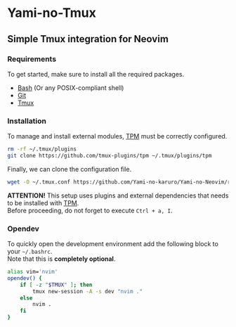 # Yami-no-Tmux

## Simple Tmux integration for Neovim

### Requirements

To get started, make sure to install all the required packages.

- [Bash](https://www.gnu.org/software/bash/) (Or any POSIX-compliant shell)
- [Git](https://github.com/git/git)
- [Tmux](https://github.com/tmux/tmux)

### Installation

To manage and install external modules, [TPM](https://github.com/tmux-plugins/tpm) must be correctly configured.

```bash
rm -rf ~/.tmux/plugins
git clone https://github.com/tmux-plugins/tpm ~/.tmux/plugins/tpm
```

Finally, we can clone the configuration file.

```bash
wget -O ~/.tmux.conf https://github.com/Yami-no-karuro/Yami-no-Neovim/raw/refs/heads/main/tmux/.tmux.conf
```

**ATTENTION!**
This setup uses plugins and external dependencies that needs to be installed with [TPM](https://github.com/tmux-plugins/tpm).  
Before proceeding, do not forget to execute `Ctrl + a, I`.

### Opendev

To quickly open the development environment add the following block to your `~/.bashrc`.  
Note that this is **completely optional**.

```bash
alias vim='nvim'
opendev() {
    if [ -z "$TMUX" ]; then
        tmux new-session -A -s dev "nvim ."
    else 
        nvim .
    fi
}
```

